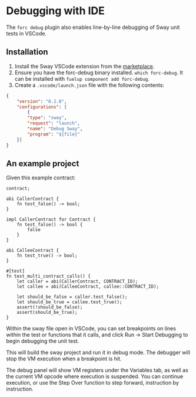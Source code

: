 # Debugging with IDE

The `forc debug` plugin also enables line-by-line debugging of Sway unit tests in VSCode.

## Installation

1. Install the Sway VSCode extension from the [marketplace](https://marketplace.visualstudio.com/items?itemName=FuelLabs.sway-vscode-plugin).
2. Ensure you have the forc-debug binary installed. `which forc-debug`.
It can be installed with `fuelup component add forc-debug`.
3. Create a `.vscode/launch.json` file with the following contents:

```json
{
    "version": "0.2.0",
    "configurations": [
        {
        "type": "sway",
        "request": "launch",
        "name": "Debug Sway",
        "program": "${file}"
    }]
}
```

## An example project

Given this example contract:

```sway
contract;

abi CallerContract {
    fn test_false() -> bool;
}

impl CallerContract for Contract {
    fn test_false() -> bool {
        false
    }
}

abi CalleeContract {
    fn test_true() -> bool;
}

#[test]
fn test_multi_contract_calls() {
    let caller = abi(CallerContract, CONTRACT_ID);
    let callee = abi(CalleeContract, callee::CONTRACT_ID);

    let should_be_false = caller.test_false();
    let should_be_true = callee.test_true();
    assert(!should_be_false);
    assert(should_be_true);
}
```

Within the sway file open in VSCode, you can set breakpoints on lines within the test or functions that it calls, and click Run -> Start Debugging to begin debugging the unit test.

This will build the sway project and run it in debug mode. The debugger will stop the VM execution when a breakpoint is hit.

The debug panel will show VM registers under the Variables tab, as well as the current VM opcode where execution is suspended. You can continue execution, or use the Step Over function to step forward, instruction by instruction.
